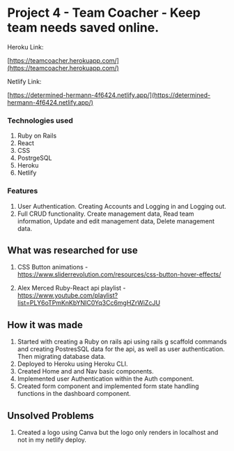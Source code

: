 # Project 4 - Team Coacher - Keep team needs saved online.

Heroku Link:

[https://teamcoacher.herokuapp.com/](https://teamcoacher.herokuapp.com/)

Netlify Link:

[https://determined-hermann-4f6424.netlify.app/](https://determined-hermann-4f6424.netlify.app/)



### Technologies used
1. Ruby on Rails
2. React
3. CSS
4. PostrgeSQL
5. Heroku
6. Netlify



### Features
1. User Authentication. Creating Accounts and Logging in and Logging out.
2. Full CRUD functionality. Create management data, Read team information, Update and edit management data, Delete management data.



## What was researched for use
1. CSS Button animations - https://www.sliderrevolution.com/resources/css-button-hover-effects/

2. Alex Merced Ruby-React api playlist - https://www.youtube.com/playlist?list=PLY6oTPmKnKbYNIC0Yq3Cc6mgHZrWiZcJU

## How it was made
1. Started with creating a Ruby on rails api using rails g scaffold commands and creating PostresSQL data for the api, as well as user authentication. Then migrating database data. 
2. Deployed to Heroku using Heroku CLI. 
3. Created Home and and Nav basic components.
4. Implemented user Authentication within the Auth component.
5. Created form component and implemented form state handling functions in the dashboard component.

## Unsolved Problems
1. Created a logo using Canva but the logo only renders in localhost and not in my netlify deploy.
